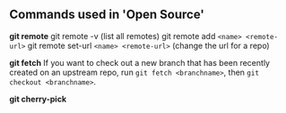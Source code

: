

## Commands used in 'Open Source'

**git remote**
git remote -v  (list all remotes)
git remote add `<name> <remote-url>` 
git remote set-url `<name> <remote-url>` (change the url for a repo)

**git fetch**
If you want to check out a new branch that has been recently created on an upstream repo, run `git fetch <branchname>`, then `git checkout <branchname>`. 

**git cherry-pick**


